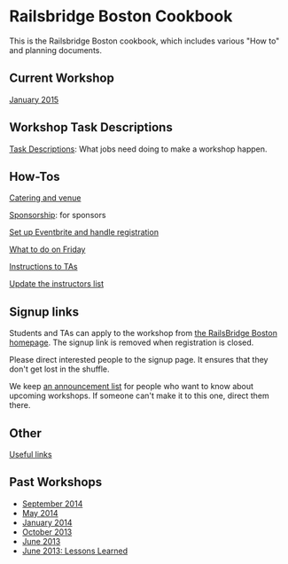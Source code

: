 # Railsbridge Boston Cookbook

This is the Railsbridge Boston cookbook, which includes various "How to" and
planning documents.

## Current Workshop

[January 2015](./coordinating-2015-january.md)

## Workshop Task Descriptions

[Task Descriptions](./task-descriptions.md): What jobs need doing to make a workshop happen.

## How-Tos

[Catering and venue](./catering-and-venue.md)

[Sponsorship](./sponsorship.md): for sponsors

[Set up Eventbrite and handle registration](./how-to-set-up-registration.md)

[What to do on Friday](./friday.md)

[Instructions to TAs](./TA-instructions.md)

[Update the instructors list](./update-instructors-list.md)

## Signup links

Students and TAs can apply to the workshop from [the RailsBridge Boston
homepage](http://www.railsbridgeboston.org/). The signup link is removed when
registration is closed.

Please direct interested people to the signup page. It ensures that they don't
get lost in the shuffle.

We keep [an announcement list][list] for people who want to know about upcoming
workshops. If someone can't make it to this one, direct them there.

[list]: http://railsbridgeboston.us6.list-manage.com/subscribe?u=1b4272afae4569dec6efb74bb&id=1ec91857a1

## Other

[Useful links](./useful-links.md)

## Past Workshops

* [September 2014](./past-workshops/coordinating-2014-september.md)
* [May 2014](./past-workshops/coordinating-2014-may.md)
* [January 2014](./past-workshops/coordinating-2014-january.md)
* [October 2013](./past-workshops/coordinating-2013-october.md)
* [June 2013](./past-workshops/coordinating-2013-june.md)
* [June 2013: Lessons Learned](./past-workshops/lessons-learned-2013-june.md)
